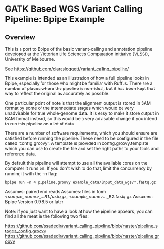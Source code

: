 # GATK Based WGS Variant Calling Pipeline: Bpipe Example

## Overview

This is a port to Bpipe of the basic variant-calling and annotation pipeline developed at the 
Victorian Life Sciences Computation Initiative (VLSCI), University of Melbourne.

See https://github.com/claresloggett/variant_calling_pipeline/

This example is intended as an illustration of how a full pipeline
looks in Bpipe, especially for those who might be familiar with Ruffus.
There are a number of places where the pipeline is non-ideal, but it has
been kept that way to reflect the original as accurately as possible.

One particular point of note is that the alignment output is stored
in SAM format by some of the intermediate stages which would be very
unadvisable for true whole-genome data. It is easy to make it store
output in BAM format instead, so this would be a very advisable 
change if you intend to run this pipeline on a lot of data. 

There are a number of software requirements, which you should ensure are 
satisfied before running the pipeline. These need to be configured 
in the file called 'config.groovy'. A template
is provided in config.groovy.template which you can use to 
create the file and set the right paths to your tools and reference
data.

By default this pipeline will attempt to use all the available cores
on the computer it runs on. If you don't wish to do that, limit the 
concurrency by running it with the -n flag:

    bpipe run -n 4 pipeline.groovy example_data/input_data_wgs/*.fastq.gz
 
Assumes: paired end reads
Assumes: files in form  *<sample_name>*_..._R1.fastq.gz, *<sample_name>*_..._R2.fastq.gz
Assumes: Bpipe Version 0.9.8.5 or later


Note: if you just want to have a look at how the pipeline appears, you can find all the meat 
in the following two files:

  https://github.com/ssadedin/variant_calling_pipeline/blob/master/pipeline_stages_config.groovy
  https://github.com/ssadedin/variant_calling_pipeline/blob/master/pipeline.groovy

